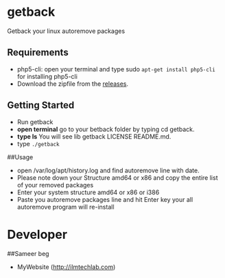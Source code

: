 getback
=======

Getback your linux autoremove packages 


## Requirements

* php5-cli: open your terminal and type sudo `apt-get install php5-cli` for installing php5-cli
* Download the zipfile from the [releases](https://github.com/codex8/getback/).



## Getting Started
* Run getback
* **open terminal** go to your betback folder by typing cd getback.
* **type ls** You will see lib getback LICENSE README.md. 
* type `./getback`

##Usage
* open /var/log/apt/history.log and find autoremove line with date.
* Please note down your Structure amd64 or x86 and copy the entire list of your removed packages
* Enter your system structure amd64 or x86 or i386
* Paste you autoremove packages line and hit Enter key your all autoremove program will re-install


Developer
==========
##Sameer beg

* MyWebsite (http://ilmtechlab.com) 


